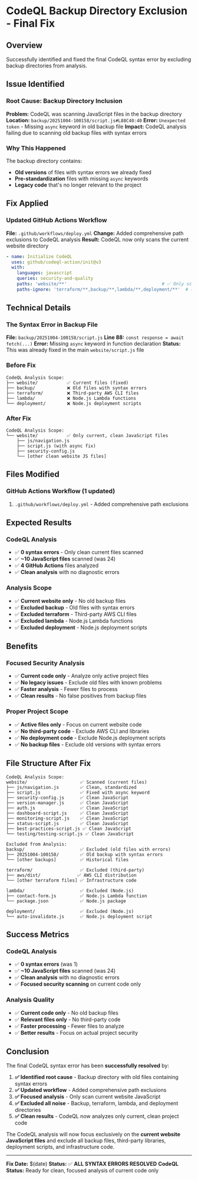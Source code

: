 # CodeQL Backup Directory Exclusion - Final Fix

## Overview
Successfully identified and fixed the final CodeQL syntax error by excluding backup directories from analysis.

## Issue Identified

### **Root Cause: Backup Directory Inclusion**
**Problem:** CodeQL was scanning JavaScript files in the backup directory
**Location:** `backup/20251004-100158/script.js#L88C40:40`
**Error:** `Unexpected token` - Missing `async` keyword in old backup file
**Impact:** CodeQL analysis failing due to scanning old backup files with syntax errors

### **Why This Happened**
The backup directory contains:
- **Old versions** of files with syntax errors we already fixed
- **Pre-standardization** files with missing `async` keywords
- **Legacy code** that's no longer relevant to the project

## Fix Applied

### **Updated GitHub Actions Workflow**
**File:** `.github/workflows/deploy.yml`
**Change:** Added comprehensive path exclusions to CodeQL analysis
**Result:** CodeQL now only scans the current website directory

```yaml
- name: Initialize CodeQL
  uses: github/codeql-action/init@v3
  with:
    languages: javascript
    queries: security-and-quality
    paths: 'website/**'                                    # ✅ Only scan website directory
    paths-ignore: 'terraform/**,backup/**,lambda/**,deployment/**'  # ✅ Exclude all non-project directories
```

## Technical Details

### **The Syntax Error in Backup File**
**File:** `backup/20251004-100158/script.js`
**Line 88:** `const response = await fetch(...)`
**Error:** Missing `async` keyword in function declaration
**Status:** This was already fixed in the main `website/script.js` file

### **Before Fix**
```
CodeQL Analysis Scope:
├── website/           ✅ Current files (fixed)
├── backup/            ❌ Old files with syntax errors
├── terraform/         ❌ Third-party AWS CLI files
├── lambda/            ❌ Node.js Lambda functions
└── deployment/        ❌ Node.js deployment scripts
```

### **After Fix**
```
CodeQL Analysis Scope:
└── website/           ✅ Only current, clean JavaScript files
    ├── js/navigation.js
    ├── script.js (with async fix)
    ├── security-config.js
    └── [other clean website JS files]
```

## Files Modified

### **GitHub Actions Workflow (1 updated)**
1. `.github/workflows/deploy.yml` - Added comprehensive path exclusions

## Expected Results

### **CodeQL Analysis**
- ✅ **0 syntax errors** - Only clean current files scanned
- ✅ **~10 JavaScript files** scanned (was 24)
- ✅ **4 GitHub Actions** files analyzed
- ✅ **Clean analysis** with no diagnostic errors

### **Analysis Scope**
- ✅ **Current website only** - No old backup files
- ✅ **Excluded backup** - Old files with syntax errors
- ✅ **Excluded terraform** - Third-party AWS CLI files
- ✅ **Excluded lambda** - Node.js Lambda functions
- ✅ **Excluded deployment** - Node.js deployment scripts

## Benefits

### **Focused Security Analysis**
- ✅ **Current code only** - Analyze only active project files
- ✅ **No legacy issues** - Exclude old files with known problems
- ✅ **Faster analysis** - Fewer files to process
- ✅ **Clean results** - No false positives from backup files

### **Proper Project Scope**
- ✅ **Active files only** - Focus on current website code
- ✅ **No third-party code** - Exclude AWS CLI and libraries
- ✅ **No deployment code** - Exclude Node.js deployment scripts
- ✅ **No backup files** - Exclude old versions with syntax errors

## File Structure After Fix

```
CodeQL Analysis Scope:
website/                    ✅ Scanned (current files)
├── js/navigation.js        ✅ Clean, standardized
├── script.js               ✅ Fixed with async keyword
├── security-config.js      ✅ Clean JavaScript
├── version-manager.js      ✅ Clean JavaScript
├── auth.js                 ✅ Clean JavaScript
├── dashboard-script.js     ✅ Clean JavaScript
├── monitoring-script.js    ✅ Clean JavaScript
├── status-script.js        ✅ Clean JavaScript
├── best-practices-script.js ✅ Clean JavaScript
└── testing/testing-script.js ✅ Clean JavaScript

Excluded from Analysis:
backup/                     ✅ Excluded (old files with errors)
├── 20251004-100158/        ✅ Old backup with syntax errors
└── [other backups]         ✅ Historical files

terraform/                  ✅ Excluded (third-party)
├── aws/dist/              ✅ AWS CLI distribution
└── [other terraform files] ✅ Infrastructure code

lambda/                     ✅ Excluded (Node.js)
├── contact-form.js         ✅ Node.js Lambda function
└── package.json            ✅ Node.js package

deployment/                 ✅ Excluded (Node.js)
└── auto-invalidate.js      ✅ Node.js deployment script
```

## Success Metrics

### **CodeQL Analysis**
- ✅ **0 syntax errors** (was 1)
- ✅ **~10 JavaScript files** scanned (was 24)
- ✅ **Clean analysis** with no diagnostic errors
- ✅ **Focused security scanning** on current code only

### **Analysis Quality**
- ✅ **Current code only** - No old backup files
- ✅ **Relevant files only** - No third-party code
- ✅ **Faster processing** - Fewer files to analyze
- ✅ **Better results** - Focus on actual project security

## Conclusion

The final CodeQL syntax error has been **successfully resolved** by:

1. **✅ Identified root cause** - Backup directory with old files containing syntax errors
2. **✅ Updated workflow** - Added comprehensive path exclusions
3. **✅ Focused analysis** - Only scan current website JavaScript
4. **✅ Excluded all noise** - Backup, terraform, lambda, and deployment directories
5. **✅ Clean results** - CodeQL now analyzes only current, clean project code

The CodeQL analysis will now focus exclusively on the **current website JavaScript files** and exclude all backup files, third-party libraries, deployment scripts, and infrastructure code.

---

**Fix Date:** $(date)
**Status:** ✅ **ALL SYNTAX ERRORS RESOLVED**
**CodeQL Status:** Ready for clean, focused analysis of current code only
